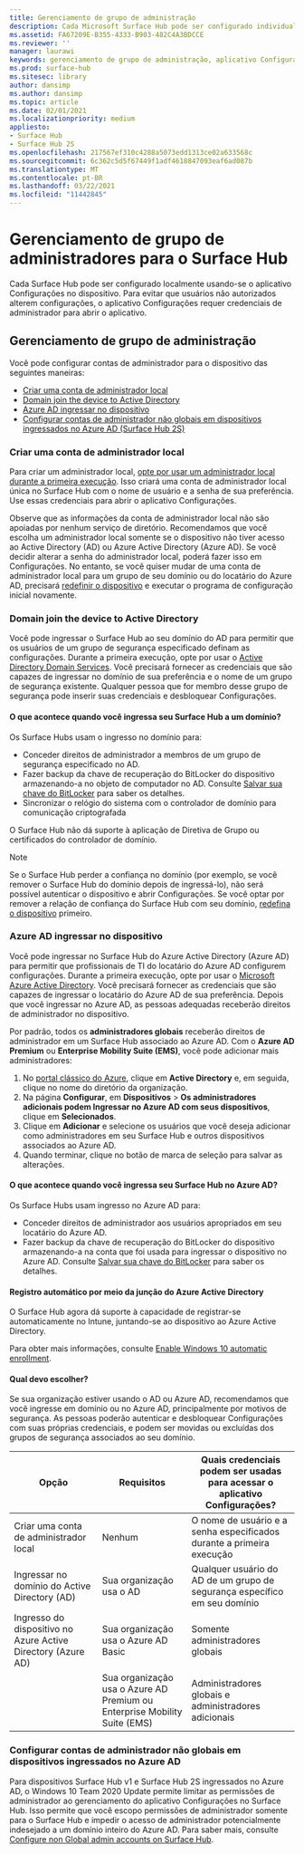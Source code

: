 ```yaml
---
title: Gerenciamento de grupo de administração
description: Cada Microsoft Surface Hub pode ser configurado individualmente, abrindo o aplicativo Configurações no dispositivo.
ms.assetid: FA67209E-B355-4333-B903-482C4A3BDCCE
ms.reviewer: ''
manager: laurawi
keywords: gerenciamento de grupo de administração, aplicativo Configurações, configurar o Surface Hub
ms.prod: surface-hub
ms.sitesec: library
author: dansimp
ms.author: dansimp
ms.topic: article
ms.date: 02/01/2021
ms.localizationpriority: medium
appliesto:
- Surface Hub
- Surface Hub 2S
ms.openlocfilehash: 217567ef310c4288a5073edd1313ce02a633568c
ms.sourcegitcommit: 6c362c5d5f67449f1adf4618847093eaf6ad087b
ms.translationtype: MT
ms.contentlocale: pt-BR
ms.lasthandoff: 03/22/2021
ms.locfileid: "11442845"
---
```

# <a name="admin-group-management-for-surface-hub"></a>Gerenciamento de grupo de administradores para o Surface Hub


Cada Surface Hub pode ser configurado localmente usando-se o aplicativo Configurações no dispositivo. Para evitar que usuários não autorizados alterem configurações, o aplicativo Configurações requer credenciais de administrador para abrir o aplicativo.


## <a name="admin-group-management"></a>Gerenciamento de grupo de administração

Você pode configurar contas de administrador para o dispositivo das seguintes maneiras:

- [Criar uma conta de administrador local](#create-a-local-admin-account)
- [Domain join the device to Active Directory](#domain-join-the-device-to-active-directory)
- [Azure AD ingressar no dispositivo](#azure-ad-join-the-device)
- [Configurar contas de administrador não globais em dispositivos ingressados no Azure AD (Surface Hub 2S)](#configure-non-global-admin-accounts-on-azure-ad-joined-devices)


### <a name="create-a-local-admin-account"></a>Criar uma conta de administrador local

Para criar um administrador local, [opte por usar um administrador local durante a primeira execução](first-run-program-surface-hub.md#use-a-local-admin). Isso criará uma conta de administrador local única no Surface Hub com o nome de usuário e a senha de sua preferência. Use essas credenciais para abrir o aplicativo Configurações.

Observe que as informações da conta de administrador local não são apoiadas por nenhum serviço de diretório. Recomendamos que você escolha um administrador local somente se o dispositivo não tiver acesso ao Active Directory (AD) ou Azure Active Directory (Azure AD). Se você decidir alterar a senha do administrador local, poderá fazer isso em Configurações. No entanto, se você quiser mudar de uma conta de administrador local para um grupo de seu domínio ou do locatário do Azure AD, precisará [redefinir o dispositivo](device-reset-surface-hub.md) e executar o programa de configuração inicial novamente.

### <a name="domain-join-the-device-to-active-directory"></a>Domain join the device to Active Directory

Você pode ingressar o Surface Hub ao seu domínio do AD para permitir que os usuários de um grupo de segurança especificado definam as configurações. Durante a primeira execução, opte por usar o [Active Directory Domain Services](first-run-program-surface-hub.md#use-active-directory-domain-services). Você precisará fornecer as credenciais que são capazes de ingressar no domínio de sua preferência e o nome de um grupo de segurança existente. Qualquer pessoa que for membro desse grupo de segurança pode inserir suas credenciais e desbloquear Configurações.

#### <a name="what-happens-when-you-domain-join-your-surface-hub"></a>O que acontece quando você ingressa seu Surface Hub a um domínio?
Os Surface Hubs usam o ingresso no domínio para:
- Conceder direitos de administrador a membros de um grupo de segurança especificado no AD.
- Fazer backup da chave de recuperação do BitLocker do dispositivo armazenando-a no objeto de computador no AD. Consulte [Salvar sua chave do BitLocker](save-bitlocker-key-surface-hub.md) para saber os detalhes.
- Sincronizar o relógio do sistema com o controlador de domínio para comunicação criptografada

O Surface Hub não dá suporte à aplicação de Diretiva de Grupo ou certificados do controlador de domínio.

> [!NOTE]
> Se o Surface Hub perder a confiança no domínio (por exemplo, se você remover o Surface Hub do domínio depois de ingressá-lo), não será possível autenticar o dispositivo e abrir Configurações. Se você optar por remover a relação de confiança do Surface Hub com seu domínio, [redefina o dispositivo](device-reset-surface-hub.md) primeiro.


### <a name="azure-ad-join-the-device"></a>Azure AD ingressar no dispositivo

Você pode ingressar no Surface Hub do Azure Active Directory (Azure AD) para permitir que profissionais de TI do locatário do Azure AD configurem configurações. Durante a primeira execução, opte por usar o [Microsoft Azure Active Directory](first-run-program-surface-hub.md#use-microsoft-azure-active-directory). Você precisará fornecer as credenciais que são capazes de ingressar o locatário do Azure AD de sua preferência. Depois que você ingressar no Azure AD, as pessoas adequadas receberão direitos de administrador no dispositivo.

Por padrão, todos os **administradores globais** receberão direitos de administrador em um Surface Hub associado ao Azure AD. Com o **Azure AD Premium** ou **Enterprise Mobility Suite (EMS)**, você pode adicionar mais administradores:
1.  No [portal clássico do Azure](https://manage.windowsazure.com/), clique em **Active Directory** e, em seguida, clique no nome do diretório da organização.
2.  Na página **Configurar**, em **Dispositivos** > **Os administradores adicionais podem Ingressar no Azure AD com seus dispositivos**, clique em **Selecionados**.
3.  Clique em **Adicionar** e selecione os usuários que você deseja adicionar como administradores em seu Surface Hub e outros dispositivos associados ao Azure AD.
4.  Quando terminar, clique no botão de marca de seleção para salvar as alterações.

#### <a name="what-happens-when-you-azure-ad-join-your-surface-hub"></a>O que acontece quando você ingressa seu Surface Hub no Azure AD?
Os Surface Hubs usam ingresso no Azure AD para:
- Conceder direitos de administrador aos usuários apropriados em seu locatário do Azure AD.
- Fazer backup da chave de recuperação do BitLocker do dispositivo armazenando-a na conta que foi usada para ingressar o dispositivo no Azure AD. Consulte [Salvar sua chave do BitLocker](save-bitlocker-key-surface-hub.md) para saber os detalhes.

#### <a name="automatic-enrollment-via-azure-active-directory-join"></a>Registro automático por meio da junção do Azure Active Directory

O Surface Hub agora dá suporte à capacidade de registrar-se automaticamente no Intune, juntando-se ao dispositivo ao Azure Active Directory. 

Para obter mais informações, consulte [Enable Windows 10 automatic enrollment](https://docs.microsoft.com/intune/windows-enroll#enable-windows-10-automatic-enrollment).

#### <a name="which-should-i-choose"></a>Qual devo escolher?

Se sua organização estiver usando o AD ou Azure AD, recomendamos que você ingresse em domínio ou no Azure AD, principalmente por motivos de segurança. As pessoas poderão autenticar e desbloquear Configurações com suas próprias credenciais, e podem ser movidas ou excluídas dos grupos de segurança associados ao seu domínio.

| Opção                                            | Requisitos                            | Quais credenciais podem ser usadas para acessar o aplicativo Configurações?  |
|---------------------------------------------------|-----------------------------------------|-------|
| Criar uma conta de administrador local                      | Nenhum                                    | O nome de usuário e a senha especificados durante a primeira execução |
| Ingressar no domínio do Active Directory (AD)              | Sua organização usa o AD               | Qualquer usuário do AD de um grupo de segurança específico em seu domínio |
| Ingresso do dispositivo no Azure Active Directory (Azure AD) | Sua organização usa o Azure AD Basic   | Somente administradores globais |
| &nbsp;                                            | Sua organização usa o Azure AD Premium ou Enterprise Mobility Suite (EMS) | Administradores globais e administradores adicionais |


### <a name="configure-non-global-admin-accounts-on-azure-ad-joined-devices"></a>Configurar contas de administrador não globais em dispositivos ingressados no Azure AD

Para dispositivos Surface Hub v1 e Surface Hub 2S ingressados no Azure AD, o Windows 10 Team 2020 Update permite limitar as permissões de administrador ao gerenciamento do aplicativo Configurações no Surface Hub. Isso permite que você escopo permissões de administrador somente para o Surface Hub e impedir o acesso de administrador potencialmente indesejado a um domínio inteiro do Azure AD. Para saber mais, consulte [Configure non Global admin accounts on Surface Hub](surface-hub-2s-nonglobal-admin.md).